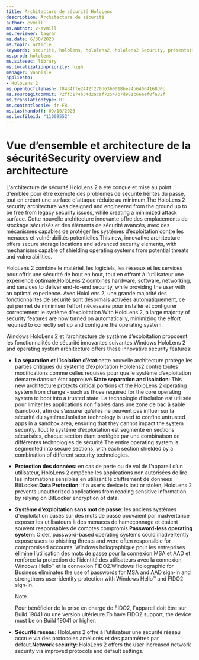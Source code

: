 ```yaml
---
title: Architecture de sécurité HoloLens
description: Architecture de sécurité
author: evmill
ms.author: v-evmill
ms.reviewer: tagran
ms.date: 6/30/2020
ms.topic: article
keywords: sécurité, hololens, hololens2, hololens2 Security, présentation de la sécurité, architecture de sécurité, architecture, architecture hololens2
ms.prod: hololens
ms.sitesec: library
ms.localizationpriority: high
manager: yannisle
appliesto:
- HoloLens 2
ms.openlocfilehash: f8434ffe2442f270d6360018bea4b64064168d0c
ms.sourcegitcommit: 72ff3174b34d2acaf72547b7d981c66aef8fa82f
ms.translationtype: HT
ms.contentlocale: fr-FR
ms.lasthandoff: 09/10/2020
ms.locfileid: "11009552"
---
```

# <span data-ttu-id="45364-104">Vue d’ensemble et architecture de la sécurité</span><span class="sxs-lookup"><span data-stu-id="45364-104">Security overview and architecture</span></span>

<span data-ttu-id="45364-105">L'architecture de sécurité HoloLens 2 a été conçue et mise au point d'emblée pour être exempte des problèmes de sécurité hérités du passé, tout en créant une surface d'attaque réduite au minimum.</span><span class="sxs-lookup"><span data-stu-id="45364-105">The HoloLens 2 security architecture was designed and engineered from the ground up to be free from legacy security issues, while creating a minimized attack surface.</span></span> <span data-ttu-id="45364-106">Cette nouvelle architecture innovante offre des emplacements de stockage sécurisés et des éléments de sécurité avancés, avec des mécanismes capables de protéger les systèmes d’exploitation contre les menaces et vulnérabilités potentielles.</span><span class="sxs-lookup"><span data-stu-id="45364-106">This new, innovative architecture offers secure storage locations and advanced security elements, with mechanisms capable of shielding operating systems from potential threats and vulnerabilities.</span></span>

<span data-ttu-id="45364-107">HoloLens 2 combine le matériel, les logiciels, les réseaux et les services pour offrir une sécurité de bout en bout, tout en offrant à l'utilisateur une expérience optimale.</span><span class="sxs-lookup"><span data-stu-id="45364-107">HoloLens 2 combines hardware, software, networking, and services to deliver end-to-end security, while providing the user with an optimal experience.</span></span> <span data-ttu-id="45364-108">Avec HoloLens 2, une grande majorité des fonctionnalités de sécurité sont désormais activées automatiquement, ce qui permet de minimiser l’effort nécessaire pour installer et configurer correctement le système d’exploitation.</span><span class="sxs-lookup"><span data-stu-id="45364-108">With HoloLens 2, a large majority of security features are now turned on automatically, minimizing the effort required to correctly set up and configure the operating system.</span></span>

<span data-ttu-id="45364-109">Windows HoloLens 2 et l’architecture de système d’exploitation proposent les fonctionnalités de sécurité innovantes suivantes:</span><span class="sxs-lookup"><span data-stu-id="45364-109">Windows HoloLens 2 and operating system architecture offers these innovative security features:</span></span>

  * <span data-ttu-id="45364-110">**La séparation et l’isolation d’état**:cette nouvelle architecture protège les parties critiques du système d’exploitation Hololens2 contre toutes modifications comme celles requises pour que le système d’exploitation démarre dans un état approuvé.</span><span class="sxs-lookup"><span data-stu-id="45364-110">**State separation and isolation**:  This new architecture protects critical portions of the HoloLens 2 operating system from change - such as those required for the core operating system to boot into a trusted state.</span></span> <span data-ttu-id="45364-111">La technologie d’isolation est utilisée pour limiter les applications non fiables dans une zone de bac à sable (sandbox), afin de s’assurer qu’elles ne peuvent pas influer sur la sécurité du système.</span><span class="sxs-lookup"><span data-stu-id="45364-111">Isolation technology is used to confine untrusted apps in a sandbox area, ensuring that they cannot impact the system security.</span></span> <span data-ttu-id="45364-112">Tout le système d’exploitation est segmenté en sections sécurisées, chaque section étant protégée par une combinaison de différentes technologies de sécurité.</span><span class="sxs-lookup"><span data-stu-id="45364-112">The entire operating system is segmented into secure sections, with each section shielded by a combination of different security technologies.</span></span>
  
  * <span data-ttu-id="45364-113">**Protection des données**: en cas de perte ou de vol de l’appareil d’un utilisateur, HoloLens 2 empêche les applications non autorisées de lire les informations sensibles en utilisant le chiffrement de données BitLocker.</span><span class="sxs-lookup"><span data-stu-id="45364-113">**Data Protection**: If a user’s device is lost or stolen, HoloLens 2 prevents unauthorized applications from reading sensitive information by relying on BitLocker encryption of data.</span></span> 
  
  * <span data-ttu-id="45364-114">**Système d’exploitation sans mot de passe**: les anciens systèmes d'exploitation basés sur des mots de passe pouvaient par inadvertance exposer les utilisateurs à des menaces de hameçonnage et étaient souvent responsables de comptes compromis.</span><span class="sxs-lookup"><span data-stu-id="45364-114">**Password-less operating system**:  Older, password-based operating systems could inadvertently expose users to phishing threats and were often responsible for compromised accounts.</span></span> <span data-ttu-id="45364-115">Windows holographique pour les entreprises élimine l’utilisation des mots de passe pour la connexion MSA et AAD et renforce la protection de l’identité des utilisateurs avec la connexion Windows Hello™ et la connexion FIDO2.</span><span class="sxs-lookup"><span data-stu-id="45364-115">Windows Holographic for Business eliminates the use of passwords for MSA and AAD sign-in and strengthens user-identity protection with Windows Hello™ and FIDO2 sign-in.</span></span> 
  
    > [!NOTE]
    > <span data-ttu-id="45364-116">Pour bénéficier de la prise en charge de FIDO2, l'appareil doit être sur Build 19041 ou une version ultérieure.</span><span class="sxs-lookup"><span data-stu-id="45364-116">To have FIDO2 support, the device must be on Build 19041 or higher.</span></span> 

  * <span data-ttu-id="45364-117">**Sécurité réseau**: HoloLens 2 offre à l’utilisateur une sécurité réseau accrue via des protocoles améliorés et des paramètres par défaut.</span><span class="sxs-lookup"><span data-stu-id="45364-117">**Network security**: HoloLens 2 offers the user increased network security via improved protocols and default settings.</span></span>
